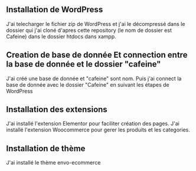 ## Installation de WordPress
J'ai telecharger le fichier zip de WordPress et j'ai le décompressé dans le dossier qui j'ai cloné d'apres cette repository (le nom de dossier est Cafeine) dans le dossier htdocs dans xampp.
## Creation de base de donnée Et connection entre la base de donnée et le dossier "cafeine"
J'ai créé une base de donnée et "cafeine" sont nom. Puis j'ai connect la base de donnée avec le dossier "Cafeine" en suivant les étapes de WordPress
## Installation des extensions
J'ai installé l'extension Elementor pour faciliter création des pages.
J'ai installé l'extension Woocommerce pour gerer les produits et les categories.
## Installation de thème
J'ai installé le thème envo-ecommerce
